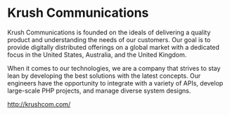 Krush Communications
====================

Krush Communications is founded on the ideals of delivering a quality product and understanding the needs of our customers. Our goal is to provide digitally distributed offerings on a global market with a dedicated focus in the United States, Australia, and the United Kingdom.

When it comes to our technologies, we are a company that strives to stay lean by developing the best solutions with the latest concepts. Our engineers have the opportunity to integrate with a variety of APIs, develop large-scale PHP projects, and manage diverse system designs.

http://krushcom.com/
